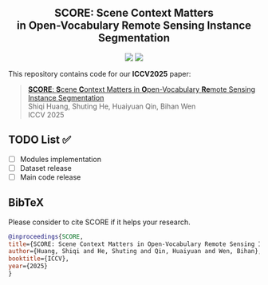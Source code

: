 <h2 align="center">SCORE: Scene Context Matters <br>
  in Open-Vocabulary Remote Sensing Instance Segmentation
</h2>

<div align="center">
  <p>
    <a href="https://arxiv.org/abs/2507.12857v1"><img src="https://img.shields.io/badge/arXiv-SCORE-b31b1b.svg"></a>
    <a href="https://arxiv.org/pdf/2507.12857v1"><img src="https://img.shields.io/badge/PDF-8A2BE2"></a>
  </p>
</div>

This repository contains code for our **ICCV2025** paper: 
> [**SCORE**: **S**cene **C**ontext Matters in **O**pen-Vocabulary **Re**mote Sensing Instance Segmentation](https://arxiv.org/abs/2507.12857v1)<br>
> Shiqi Huang, Shuting He, Huaiyuan Qin, Bihan Wen<br>
> ICCV 2025

## TODO List ✅
- [ ] Modules implementation
- [ ] Dataset release
- [ ] Main code release

## BibTeX
Please consider to cite SCORE if it helps your research.

```bibtex
@inproceedings{SCORE,
title={SCORE: Scene Context Matters in Open-Vocabulary Remote Sensing Instance Segmentation},
author={Huang, Shiqi and He, Shuting and Qin, Huaiyuan and Wen, Bihan},
booktitle={ICCV},
year={2025}
}
```
